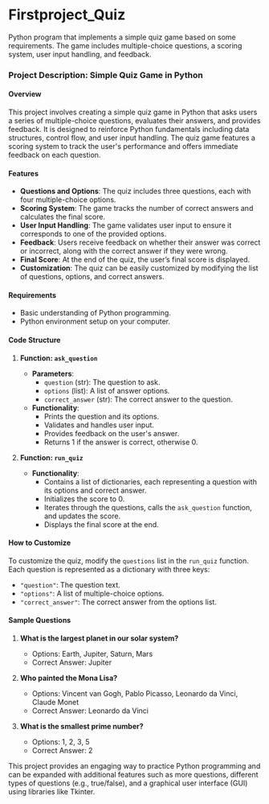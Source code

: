 # Firstproject_Quiz
Python program that implements a simple quiz game based on some requirements. The game includes multiple-choice questions, a scoring system, user input handling, and feedback.

### Project Description: Simple Quiz Game in Python

#### Overview
This project involves creating a simple quiz game in Python that asks users a series of multiple-choice questions, evaluates their answers, and provides feedback. It is designed to reinforce Python fundamentals including data structures, control flow, and user input handling. The quiz game features a scoring system to track the user's performance and offers immediate feedback on each question.

#### Features
- **Questions and Options**: The quiz includes three questions, each with four multiple-choice options.
- **Scoring System**: The game tracks the number of correct answers and calculates the final score.
- **User Input Handling**: The game validates user input to ensure it corresponds to one of the provided options.
- **Feedback**: Users receive feedback on whether their answer was correct or incorrect, along with the correct answer if they were wrong.
- **Final Score**: At the end of the quiz, the user’s final score is displayed.
- **Customization**: The quiz can be easily customized by modifying the list of questions, options, and correct answers.

#### Requirements
- Basic understanding of Python programming.
- Python environment setup on your computer.

#### Code Structure
1. **Function: `ask_question`**
   - **Parameters**: 
     - `question` (str): The question to ask.
     - `options` (list): A list of answer options.
     - `correct_answer` (str): The correct answer to the question.
   - **Functionality**:
     - Prints the question and its options.
     - Validates and handles user input.
     - Provides feedback on the user's answer.
     - Returns 1 if the answer is correct, otherwise 0.

2. **Function: `run_quiz`**
   - **Functionality**:
     - Contains a list of dictionaries, each representing a question with its options and correct answer.
     - Initializes the score to 0.
     - Iterates through the questions, calls the `ask_question` function, and updates the score.
     - Displays the final score at the end.

#### How to Customize
To customize the quiz, modify the `questions` list in the `run_quiz` function. Each question is represented as a dictionary with three keys:
- `"question"`: The question text.
- `"options"`: A list of multiple-choice options.
- `"correct_answer"`: The correct answer from the options list.

#### Sample Questions
1. **What is the largest planet in our solar system?**
   - Options: Earth, Jupiter, Saturn, Mars
   - Correct Answer: Jupiter

2. **Who painted the Mona Lisa?**
   - Options: Vincent van Gogh, Pablo Picasso, Leonardo da Vinci, Claude Monet
   - Correct Answer: Leonardo da Vinci

3. **What is the smallest prime number?**
   - Options: 1, 2, 3, 5
   - Correct Answer: 2


This project provides an engaging way to practice Python programming and can be expanded with additional features such as more questions, different types of questions (e.g., true/false), and a graphical user interface (GUI) using libraries like Tkinter.
